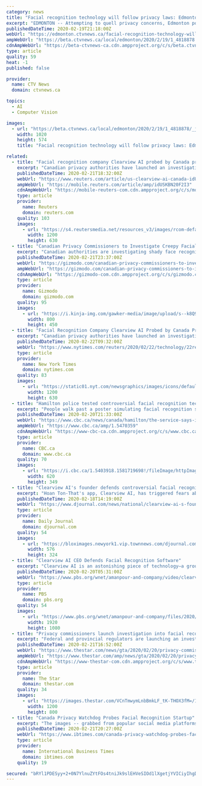 ```yaml
---
category: news
title: "Facial recognition technology will follow privacy laws: Edmonton police"
excerpt: "EDMONTON -- Attempting to quell privacy concerns, Edmonton police say facial recognition software that they intend to use to identify criminals will follow privacy laws. Informatics Division Supt. Warren Driechel revealed new details about the proposed technology Wednesday, though the department has not implemented facial recognition yet."
publishedDateTime: 2020-02-19T21:18:00Z
webUrl: "https://edmonton.ctvnews.ca/facial-recognition-technology-will-follow-privacy-laws-edmonton-police-1.4818878"
ampWebUrl: "https://beta.ctvnews.ca/local/edmonton/2020/2/19/1_4818878.html"
cdnAmpWebUrl: "https://beta-ctvnews-ca.cdn.ampproject.org/c/s/beta.ctvnews.ca/local/edmonton/2020/2/19/1_4818878.html"
type: article
quality: 59
heat: -1
published: false

provider:
  name: CTV News
  domain: ctvnews.ca

topics:
  - AI
  - Computer Vision

images:
  - url: "https://beta.ctvnews.ca/local/edmonton/2020/2/19/1_4818878/_jcr_content/root/responsivegrid/image.coreimg.jpg"
    width: 1020
    height: 574
    title: "Facial recognition technology will follow privacy laws: Edmonton police"

related:
  - title: "Facial recognition company Clearview AI probed by Canada privacy agencies"
    excerpt: "Canadian privacy authorities have launched an investigation into New York-based Clearview AI to determine whether the firm’s use of facial recognition technology complies with the country’s privacy laws,"
    publishedDateTime: 2020-02-21T18:32:00Z
    webUrl: "https://www.reuters.com/article/us-clearview-ai-canada-idUSKBN20F2I3"
    ampWebUrl: "https://mobile.reuters.com/article/amp/idUSKBN20F2I3"
    cdnAmpWebUrl: "https://mobile-reuters-com.cdn.ampproject.org/c/s/mobile.reuters.com/article/amp/idUSKBN20F2I3"
    type: article
    provider:
      name: Reuters
      domain: reuters.com
    quality: 103
    images:
      - url: "https://s4.reutersmedia.net/resources_v3/images/rcom-default.png"
        width: 1200
        height: 630
  - title: "Canadian Privacy Commissioners to Investigate Creepy Facial Recognition Firm Clearview AI"
    excerpt: "Canadian authorities are investigating shady face recognition company Clearview AI on the grounds that its scraping of billions of photos from the web might violate privacy laws, Reuters reported on Friday. According to Reuters, privacy commissioners from the Canadian federal government and of the provinces of British Columbia, Alberta ..."
    publishedDateTime: 2020-02-21T23:37:00Z
    webUrl: "https://gizmodo.com/canadian-privacy-commissioners-to-investigate-creepy-fa-1841841033"
    ampWebUrl: "https://gizmodo.com/canadian-privacy-commissioners-to-investigate-creepy-fa-1841841033/amp"
    cdnAmpWebUrl: "https://gizmodo-com.cdn.ampproject.org/c/s/gizmodo.com/canadian-privacy-commissioners-to-investigate-creepy-fa-1841841033/amp"
    type: article
    provider:
      name: Gizmodo
      domain: gizmodo.com
    quality: 95
    images:
      - url: "https://i.kinja-img.com/gawker-media/image/upload/s--k8Q9PwVM--/c_scale,f_auto,fl_progressive,q_80,w_800/thuqbup5w7zmofhx9lam.png"
        width: 800
        height: 450
  - title: "Facial Recognition Company Clearview AI Probed by Canada Privacy Agencies"
    excerpt: "Canadian privacy authorities have launched an investigation into New York-based Clearview AI to determine whether the firm's use of facial recognition technology complies with the country's privacy laws,"
    publishedDateTime: 2020-02-22T09:32:00Z
    webUrl: "https://www.nytimes.com/reuters/2020/02/22/technology/22reuters-clearview-ai-canada.html"
    type: article
    provider:
      name: New York Times
      domain: nytimes.com
    quality: 83
    images:
      - url: "https://static01.nyt.com/newsgraphics/images/icons/defaultPromoCrop.png"
        width: 1200
        height: 630
  - title: "Hamilton police tested controversial facial recognition technology Clearview AI"
    excerpt: "People walk past a poster simulating facial recognition software at the Security China 2018 exhibition on public safety and security in Beijing, China October 24, 2018. (Thomas Peter/Reuters) Hamilton police have had access to a controversial facial recognition tool called Clearview AI, CBC News has learned, but have been directed to stop by ..."
    publishedDateTime: 2020-02-20T21:33:00Z
    webUrl: "https://www.cbc.ca/news/canada/hamilton/the-service-says-it-has-not-used-the-tool-for-any-investigative-purposes-1.5470359"
    ampWebUrl: "https://www.cbc.ca/amp/1.5470359"
    cdnAmpWebUrl: "https://www-cbc-ca.cdn.ampproject.org/c/s/www.cbc.ca/amp/1.5470359"
    type: article
    provider:
      name: CBC.ca
      domain: www.cbc.ca
    quality: 70
    images:
      - url: "https://i.cbc.ca/1.5403918.1581719698!/fileImage/httpImage/image.JPG_gen/derivatives/16x9_620/china-security.JPG"
        width: 620
        height: 349
  - title: "Clearview AI's founder defends controversial facial recognition app"
    excerpt: "Hoan Ton-That's app, Clearview AI, has triggered fears about facial recognition — and the dystopian future it could foreshadow. CNN Business' Donie O'Sullivan sits down with the CEO to talk about questions of legality, privacy, and bias in the era of facial recognition."
    publishedDateTime: 2020-02-18T14:19:00Z
    webUrl: "https://www.djournal.com/news/national/clearview-ai-s-founder-defends-controversial-facial-recognition-app/video_9e9cbbbc-111e-5904-b1c9-c12426069aab.html"
    type: article
    provider:
      name: Daily Journal
      domain: djournal.com
    quality: 54
    images:
      - url: "https://bloximages.newyork1.vip.townnews.com/djournal.com/content/tncms/assets/v3/editorial/9/e9/9e9cbbbc-111e-5904-b1c9-c12426069aab/5e41f2280d4e7.image.jpg?resize=576%2C324"
        width: 576
        height: 324
  - title: "Clearview AI CEO Defends Facial Recognition Software"
    excerpt: "Clearview AI is an astonishing piece of technology—a groundbreaking facial recognition app that collects billions of images from social media and all across the internet. Law enforcement agencies around the world are becoming enthusiastic clients, using the app to identify suspects. Hari speaks to the company’s co-founder and CEO ..."
    publishedDateTime: 2020-02-20T05:31:00Z
    webUrl: "https://www.pbs.org/wnet/amanpour-and-company/video/clearview-ai-ceo-defends-facial-recognition-software/"
    type: article
    provider:
      name: PBS
      domain: pbs.org
    quality: 54
    images:
      - url: "https://www.pbs.org/wnet/amanpour-and-company/files/2020/02/4gPfMc5-asset-mezzanine-16x9-BKkp7dE.jpg"
        width: 1920
        height: 1080
  - title: "Privacy commissioners launch investigation into facial recognition technology tested by Toronto police, other GTA forces"
    excerpt: "Federal and provincial regulators are launching an investigation into whether Clearview AI, the company that makes facial recognition technology used by at least four Ontario police forces, breaks Canadian privacy laws. The investigation was initiated ..."
    publishedDateTime: 2020-02-21T16:52:00Z
    webUrl: "https://www.thestar.com/news/gta/2020/02/20/privacy-commissioners-launch-investigation-into-facial-recognition-technology-tested-by-toronto-police-other-gta-forces.html"
    ampWebUrl: "https://www.thestar.com/amp/news/gta/2020/02/20/privacy-commissioners-launch-investigation-into-facial-recognition-technology-tested-by-toronto-police-other-gta-forces.html"
    cdnAmpWebUrl: "https://www-thestar-com.cdn.ampproject.org/c/s/www.thestar.com/amp/news/gta/2020/02/20/privacy-commissioners-launch-investigation-into-facial-recognition-technology-tested-by-toronto-police-other-gta-forces.html"
    type: article
    provider:
      name: The Star
      domain: thestar.com
    quality: 34
    images:
      - url: "https://images.thestar.com/VCnTmwymLnbBmkLF_tK-THOX3fM=/1200x800/smart/filters:cb(1582302710274)/https://www.thestar.com/content/dam/thestar/news/gta/2020/02/20/privacy-commissioners-launch-investigation-into-facial-recognition-technology-tested-by-toronto-police-other-gta-forces/clearview_ai.jpg"
        width: 1200
        height: 800
  - title: "Canada Privacy Watchdog Probes Facial Recognition Startup"
    excerpt: "The images -- grabbed from popular social media platforms including Facebook, Instagram, Twitter and YouTube as well as millions of other websites -- are used in its facial recognition software. Clearview AI's founder Hoan Ton-That has said the technology has been made available to more than 600 law enforcement agencies in Canada and the United ..."
    publishedDateTime: 2020-02-21T20:27:00Z
    webUrl: "https://www.ibtimes.com/canada-privacy-watchdog-probes-facial-recognition-startup-2926715"
    type: article
    provider:
      name: International Business Times
      domain: ibtimes.com
    quality: 19

secured: "bRYl1PDESyy+2+0N7YlnuZYtFOs4tniJk9slEHVeSIOd1lXgetjYVICiyIhgD/2ADeXe1v4wIFYqhGQGVcxwllbWc/AwrrFPdRpWjrnhg9cIJMzFUH0mgc1QB16E8xJRDROULTcZ/PIzB1iFqNF0RVy2glrzfwaNM6+L3G9sp67pUL3NdQy5dei1xlwSemi+zIvQ81AZLxHvO0spluAcNtxFSMXxPDFxJqYgWVHLjyiMi8KbrVK7zzyM8FAbDyMnZJRQSTONewrnObDLtTNupED2RPYbH3QnUScUshDx+JZ0uTNmH0LX19bCWOcsRxii;RIxhqqfYzAyfI/S+K8Rfvw=="
---
```


